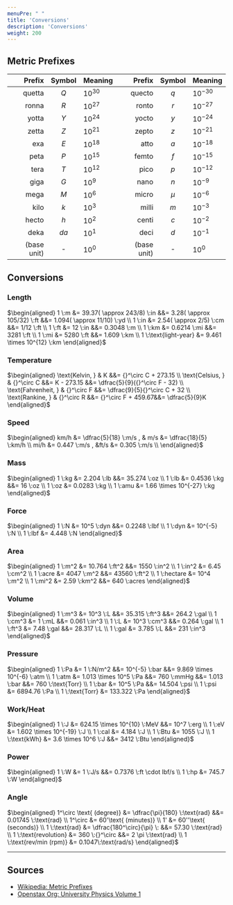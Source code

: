 ```yaml
---
menuPre: " "
title: 'Conversions'
description: 'Conversions'
weight: 200
---
```


## Metric Prefixes

|      Prefix | Symbol | Meaning   |      Prefix | Symbol | Meaning    |
| ----------: | :----: | :-------- | ----------: | :----: | :--------- |
|      quetta |  $Q$   | $10^{30}$ |      quecto |  $q$   | $10^{-30}$ |
|       ronna |  $R$   | $10^{27}$ |       ronto |  $r$   | $10^{-27}$ |
|       yotta |  $Y$   | $10^{24}$ |       yocto |  $y$   | $10^{-24}$ |
|       zetta |  $Z$   | $10^{21}$ |       zepto |  $z$   | $10^{-21}$ |
|         exa |  $E$   | $10^{18}$ |        atto |  $a$   | $10^{-18}$ |
|        peta |  $P$   | $10^{15}$ |       femto |  $f$   | $10^{-15}$ |
|        tera |  $T$   | $10^{12}$ |        pico |  $p$   | $10^{-12}$ |
|        giga |  $G$   | $10^{9}$  |        nano |  $n$   | $10^{-9}$  |
|        mega |  $M$   | $10^{6}$  |       micro | $\mu$  | $10^{-6}$  |
|        kilo |  $k$   | $10^{3}$  |       milli |  $m$   | $10^{-3}$  |
|       hecto |  $h$   | $10^{2}$  |       centi |  $c$   | $10^{-2}$  |
|        deka |  $da$  | $10^{1}$  |        deci |  $d$   | $10^{-1}$  |
| (base unit) |   -    | $10^{0}$  | (base unit) |   -    | $10^{0}$   |

## Conversions

### Length

$\begin{aligned}
1 \:m &= 39.37( \approx 243/8) \:in &&= 3.28( \approx 105/32) \:ft &&= 1.094( \approx 11/10) \:yd \\
1 \:in &= 2.54( \approx 2/5) \:cm &&= 1/12 \:ft \\
1 \:ft &= 12 \:in &&= 0.3048 \:m \\
1 \:km &= 0.6214 \:mi &&= 3281 \:ft \\
1 \:mi &= 5280 \:ft &&= 1.609 \:km \\
1 \:\text{light-year} &= 9.461 \times 10^{12} \:km
\end{aligned}$

### Temperature

$\begin{aligned}
\text{Kelvin, } & K &&= {}^\circ C + 273.15 \\
\text{Celsius, } & {}^\circ C &&= K - 273.15 &&= \dfrac{5}{9}({}^\circ F - 32) \\
\text{Fahrenheit, } & {}^\circ F &&= \dfrac{9}{5}{}^\circ C + 32 \\
\text{Rankine, } & {}^\circ R &&= {}^\circ F + 459.67&&= \dfrac{5}{9}K
\end{aligned}$

### Speed

$\begin{aligned}
km/h &= \dfrac{5}{18} \:m/s , & m/s &= \dfrac{18}{5} \:km/h \\
mi/h &= 0.447 \:m/s , &ft/s &= 0.305 \:m/s \\
\end{aligned}$

### Mass

$\begin{aligned}
1 \:kg &= 2.204 \:lb &&= 35.274 \:oz \\
1 \:lb &= 0.4536 \:kg &&= 16 \:oz \\
1 \:oz &= 0.0283 \:kg \\
1 \:amu &= 1.66 \times 10^{-27} \:kg
\end{aligned}$

### Force

$\begin{aligned}
1 \:N &= 10^5 \:dyn &&= 0.2248 \:lbf \\
1 \:dyn &= 10^{-5} \:N \\
1 \:lbf &= 4.448 \:N
\end{aligned}$

### Area

$\begin{aligned}
1 \:m^2 &= 10.764 \:ft^2 &&= 1550 \:in^2 \\
1 \:in^2 &= 6.45 \:cm^2 \\
1 \:acre &= 4047 \:m^2 &&= 43560 \:ft^2 \\
1 \:hectare &= 10^4 \:m^2 \\
1 \:mi^2 &= 2.59 \:km^2 &&= 640 \:acres
\end{aligned}$

### Volume

$\begin{aligned}
1 \:m^3 &= 10^3 \:L &&= 35.315 \:ft^3 &&= 264.2 \:gal \\
1 \:cm^3 &= 1 \:mL &&= 0.061 \:in^3 \\
1 \:L &= 10^3 \:cm^3 &&= 0.264 \:gal \\
1 \:ft^3 &= 7.48 \:gal &&= 28.317 \:L \\
1 \:gal &= 3.785 \:L &&= 231 \:in^3
\end{aligned}$

### Pressure

$\begin{aligned}
1 \:Pa &= 1 \:N/m^2 &&= 10^{-5} \:bar &&= 9.869 \times 10^{-6} \:atm \\
1 \:atm &= 1.013 \times 10^5 \:Pa &&= 760 \:mmHg &&= 1.013 \:bar &&= 760 \:\text{Torr} \\
1 \:bar &= 10^5 \:Pa &&= 14.504 \:psi \\
1 \:psi &= 6894.76 \:Pa \\
1 \:\text{Torr} &= 133.322 \:Pa
\end{aligned}$

### Work/Heat

$\begin{aligned}
1 \:J &= 624.15 \times 10^{10} \:MeV &&= 10^7 \:erg \\
1 \:eV &= 1.602 \times 10^{-19} \:J \\
1 \:cal &= 4.184 \:J \\
1 \:Btu &= 1055 \:J \\
1 \:\text{kWh} &= 3.6 \times 10^6 \:J &&= 3412 \:Btu
\end{aligned}$

### Power

$\begin{aligned}
1 \:W &= 1 \:J/s &&= 0.7376 \:ft \cdot lbf/s \\
1 \:hp &= 745.7 \:W
\end{aligned}$

### Angle

$\begin{aligned}
1^\circ \text{ (degree)} &= \dfrac{\pi}{180} \:\text{rad} &&= 0.01745 \:\text{rad}  \\
1^\circ &= 60'\text{ (minutes)} \\ 
1' &= 60''\text{ (seconds)} \\
1 \:\text{rad} &= \dfrac{180^\circ}{\pi} \: &&= 57.30 \:\text{rad} \\
1 \:\text{revolution} &= 360 \:{}^\circ &&= 2 \pi \:\text{rad} \\
1 \:\text{rev/min (rpm)} &= 0.1047\:\text{rad/s}
\end{aligned}$

---

## Sources

- [Wikipedia: Metric Prefixes](https://en.wikipedia.org/wiki/Metric_prefix)
- [Openstax Org: University Physics Volume 1](https://openstax.org/books/university-physics-volume-1/pages/b-conversion-factors)